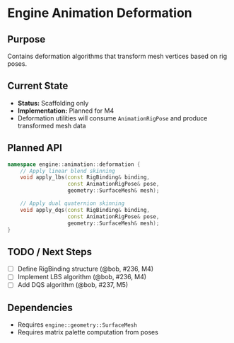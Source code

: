 # Engine Animation Deformation

## Purpose
Contains deformation algorithms that transform mesh vertices based on rig poses.

## Current State
- **Status:** Scaffolding only
- **Implementation:** Planned for M4
- Deformation utilities will consume `AnimationRigPose` and produce transformed mesh data

## Planned API
```cpp
namespace engine::animation::deformation {
    // Apply linear blend skinning
    void apply_lbs(const RigBinding& binding,
                   const AnimationRigPose& pose,
                   geometry::SurfaceMesh& mesh);

    // Apply dual quaternion skinning
    void apply_dqs(const RigBinding& binding,
                   const AnimationRigPose& pose,
                   geometry::SurfaceMesh& mesh);
}
```

## TODO / Next Steps
- [ ] Define RigBinding structure (@bob, #236, M4)
- [ ] Implement LBS algorithm (@bob, #236, M4)
- [ ] Add DQS algorithm (@bob, #237, M5)

## Dependencies
- Requires `engine::geometry::SurfaceMesh`
- Requires matrix palette computation from poses
